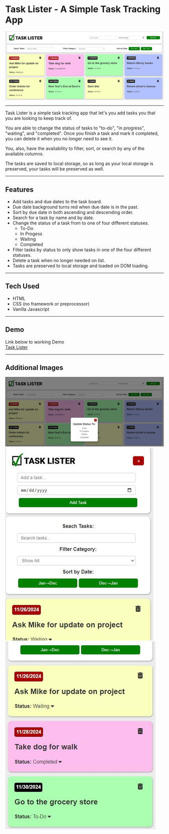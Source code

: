 # Task Lister - A Simple Task Tracking App

![Screenshot 1](./img/screenshot-1.JPG)

---

Task Lister is a simple task tracking app that let's you add tasks you that you are looking to keep track of.

You are able to change the status of tasks to "to-do", "in progress", "waiting", and "completed". Once you finish a task and mark it completed, you can delete it when you no longer need to see it.

You, also, have the availability to filter, sort, or search by any of the available columns.

The tasks are saved to local storage, so as long as your local storage is preserved, your tasks will be preserved as well.

---

## Features

- Add tasks and due dates to the task board.
- Due date background turns red when due date is in the past.
- Sort by due date in both ascending and descending order.
- Search for a task by name and by date.
- Change the status of a task from to one of four different statuses.
  - To-Do
  - In Progess
  - Waiting
  - Completed
- Filter tasks by status to only show tasks in one of the four different statuses.
- Delete a task when no longer needed on list.
- Tasks are preserved to local storage and loaded on DOM loading.

---

## Tech Used

- HTML
- CSS (no framework or preprocessor)
- Vanilla Javascript

---

## Demo

Link below to working Demo  
[Task Lister](http://www.google.com)

---

## Additional Images

![Screenshot 2](./img/screenshot-2.JPG)
![Screenshot 3](./img/screenshot-3.JPG)
![Screenshot 4](./img/screenshot-4.JPG)
